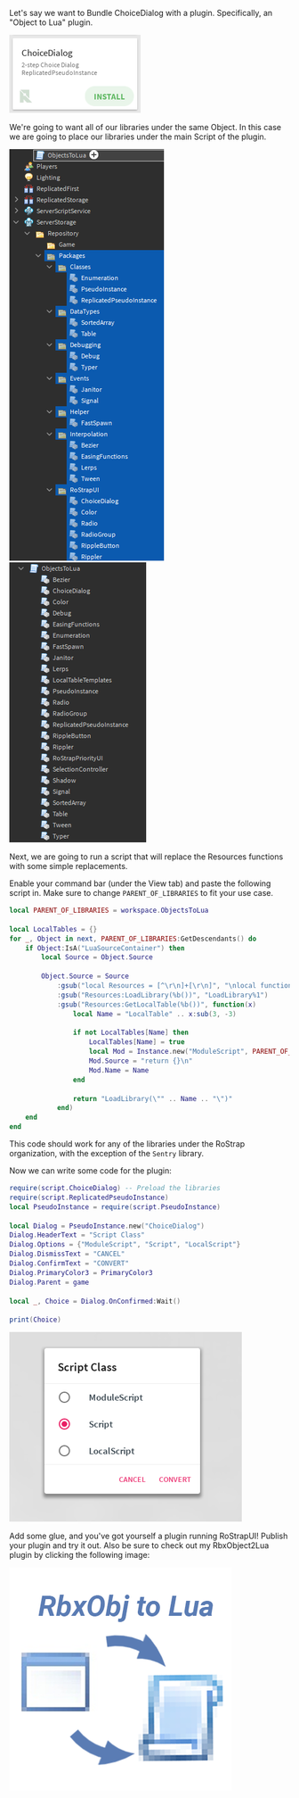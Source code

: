 Let's say we want to Bundle ChoiceDialog with a plugin. Specifically, an "Object to Lua" plugin.

![](../assets/images/InstallingChoiceDialog.png)

We're going to want all of our libraries under the same Object. In this case we are going to place our libraries under the main Script of the plugin.

![](../assets/images/DragObjectsIntoScript.png) ![](../assets/images/DeleteFolders.png)

Next, we are going to run a script that will replace the Resources functions with some simple replacements.

Enable your command bar (under the View tab) and paste the following script in. Make sure to change `PARENT_OF_LIBRARIES` to fit your use case.

```lua
local PARENT_OF_LIBRARIES = workspace.ObjectsToLua

local LocalTables = {}
for _, Object in next, PARENT_OF_LIBRARIES:GetDescendants() do
	if Object:IsA("LuaSourceContainer") then
		local Source = Object.Source

		Object.Source = Source
			:gsub("local Resources = [^\r\n]+[\r\n]", "\nlocal function LoadLibrary(Name)\n\treturn require(script.Parent[Name])\nend\n")
			:gsub("Resources:LoadLibrary(%b())", "LoadLibrary%1")
			:gsub("Resources:GetLocalTable(%b())", function(x)
				local Name = "LocalTable" .. x:sub(3, -3)

				if not LocalTables[Name] then
					LocalTables[Name] = true
					local Mod = Instance.new("ModuleScript", PARENT_OF_LIBRARIES)
					Mod.Source = "return {}\n"
					Mod.Name = Name
				end

				return "LoadLibrary(\"" .. Name .. "\")"
			end)
	end
end
```

This code should work for any of the libraries under the RoStrap organization, with the exception of the `Sentry` library.

Now we can write some code for the plugin:

```lua
require(script.ChoiceDialog) -- Preload the libraries
require(script.ReplicatedPseudoInstance)
local PseudoInstance = require(script.PseudoInstance)

local Dialog = PseudoInstance.new("ChoiceDialog")
Dialog.HeaderText = "Script Class"
Dialog.Options = {"ModuleScript", "Script", "LocalScript"}
Dialog.DismissText = "CANCEL"
Dialog.ConfirmText = "CONVERT"
Dialog.PrimaryColor3 = PrimaryColor3
Dialog.Parent = game

local _, Choice = Dialog.OnConfirmed:Wait()

print(Choice)
```

![](../assets/images/ScriptClass.png)

Add some glue, and you've got yourself a plugin running RoStrapUI! Publish your plugin and try it out. Also be sure to check out my RbxObject2Lua plugin by clicking the following image:

[![](../assets/images/Model2Lua.png)](https://www.roblox.com/library/2307140444/Obj2Lua)
